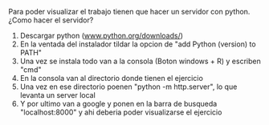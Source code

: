 Para poder visualizar el trabajo tienen que hacer un servidor con python.
¿Como hacer el servidor?
1. Descargar python (www.python.org/downloads/)
2. En la ventada del instalador tildar la opcion de "add Python (version) to PATH"
3. Una vez se instala todo van a la consola (Boton windows + R) y escriben "cmd"
4. En la consola van al directorio donde tienen el ejercicio
5. Una vez en ese directorio poenen "python -m http.server", lo que levanta un server local
6. Y por ultimo van a google y ponen en la barra de busqueda "localhost:8000" y ahi deberia poder visualizarse el ejercicio